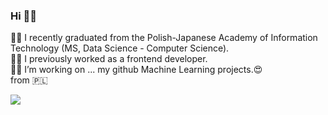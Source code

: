 ### Hi 👩‍💻
👩‍🎓 I recently graduated from the Polish-Japanese Academy of Information Technology (MS, Data Science - Computer Science). <br>
👩‍💼 I previously worked as a frontend developer.<br>
🔭🌱 I’m working on ... my github Machine Learning projects.😍<br>
from 🇵🇱

<!--
**gapself/gapself** is a ✨ _special_ ✨ repository because its `README.md` (this file) appears on your GitHub profile.

Here are some ideas to get you started:

- 🔭 I’m currently working on ...
- 🌱 I’m currently learning ...
- 👯 I’m looking to collaborate on ...
- 🤔 I’m looking for help with ...
- 💬 Ask me about ...
- 📫 How to reach me: ...
- 😄 Pronouns: ...
- ⚡ Fun fact: ...
-->


![](https://komarev.com/ghpvc/?username=gapself&color=brightgreen)
